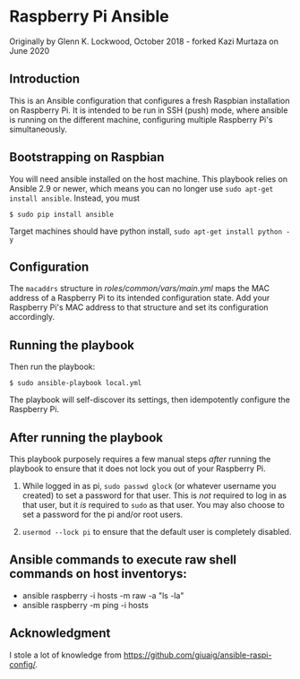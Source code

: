 # Raspberry Pi Ansible

Originally by Glenn K. Lockwood, October 2018 - forked Kazi Murtaza on June 2020

## Introduction

This is an Ansible configuration that configures a fresh Raspbian installation
on Raspberry Pi. It is intended to be run in SSH (push) mode, where ansible
is running on the different machine, configuring multiple Raspberry Pi's simultaneously.

## Bootstrapping on Raspbian

You will need ansible installed on the host machine. This
playbook relies on Ansible 2.9 or newer, which means you can no longer use
`sudo apt-get install ansible`.  Instead, you must

    $ sudo pip install ansible

Target machines should have python install, `sudo apt-get install python -y`

## Configuration

The `macaddrs` structure in _roles/common/vars/main.yml_ maps the MAC address of
a Raspberry Pi to its intended configuration state.  Add your Raspberry Pi's MAC
address to that structure and set its configuration accordingly.

## Running the playbook

Then run the playbook:

    $ sudo ansible-playbook local.yml 

The playbook will self-discover its settings, then idempotently configure the
Raspberry Pi.

## After running the playbook

This playbook purposely requires a few manual steps _after_ running the playbook
to ensure that it does not lock you out of your Raspberry Pi.

1. While logged in as pi, `sudo passwd glock` (or whatever username you created)
   to set a password for that user.  This is _not_ required to log in as that
   user, but it _is_ required to `sudo` as that user.  You may also choose to
   set a password for the pi and/or root users.

2. `usermod --lock pi` to ensure that the default user is completely disabled.


## Ansible commands to execute raw shell commands on host inventorys:
* ansible raspberry -i hosts -m raw -a "ls -la"
* ansible raspberry -m ping -i hosts


## Acknowledgment

I stole a lot of knowledge from https://github.com/giuaig/ansible-raspi-config/.
